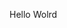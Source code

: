 Hello Wolrd



























































































































































































































































































































































































































































































































































































































































































































































































































































































































































































































































































































































































































































































































